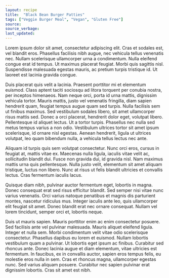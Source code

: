 ```yaml
---
layout: recipe
title:  "Black Bean Burger Patties"
tags: ["Veggie Burger Meal", "Vegan", "Gluten Free"]
source:
source_verbage:
last_updated:
---
```


Lorem ipsum dolor sit amet, consectetur adipiscing elit. Cras et sodales est, vel blandit eros. Phasellus facilisis nibh augue, nec vehicula tellus venenatis nec. Nullam scelerisque ullamcorper urna a condimentum. Nulla eleifend congue erat id tempus. Ut maximus placerat feugiat. Morbi quis sagittis nisl. Suspendisse malesuada egestas mauris, ac pretium turpis tristique id. Ut laoreet est lacinia gravida congue.

Duis placerat quis velit a lacinia. Praesent porttitor mi et elementum euismod. Class aptent taciti sociosqu ad litora torquent per conubia nostra, per inceptos himenaeos. Nam neque orci, porta id urna mattis, dignissim vehicula tortor. Mauris mattis, justo vel venenatis fringilla, diam sapien hendrerit quam, feugiat tempus augue quam sed turpis. Nulla facilisis sem ut finibus maximus. Sed vestibulum sodales libero, sit amet ullamcorper risus mattis sed. Donec a orci placerat, hendrerit dolor eget, volutpat libero. Pellentesque id aliquet lectus. Ut a tortor turpis. Phasellus nec nulla sed metus tempus varius a non odio. Vestibulum ultrices tortor sit amet ipsum scelerisque, id ornare nisl egestas. Aenean hendrerit, ligula ut ultrices volutpat, leo quam bibendum nulla, a vehicula tellus lectus nec ante.

Aliquam id turpis quis sem volutpat consectetur. Nunc orci eros, cursus in feugiat at, mattis vitae ex. Maecenas nulla ligula, iaculis vitae velit ac, sollicitudin blandit dui. Fusce non gravida dui, id gravida nisl. Nam maximus mattis urna quis pellentesque. Nulla justo velit, elementum sit amet aliquam tristique, luctus non libero. Nunc at risus ut felis blandit ultricies et convallis lectus. Cras fermentum iaculis lacus.

Quisque diam nibh, pulvinar auctor fermentum eget, lobortis in magna. Donec consequat erat sed risus efficitur blandit. Sed semper nisi vitae nunc varius venenatis. Orci varius natoque penatibus et magnis dis parturient montes, nascetur ridiculus mus. Integer iaculis ante leo, quis ullamcorper elit feugiat sit amet. Donec blandit erat nec ornare consequat. Nullam vel lorem tincidunt, semper orci et, lobortis neque.

Duis ut mauris sapien. Mauris porttitor enim ac enim consectetur posuere. Sed facilisis ante vel pulvinar malesuada. Mauris aliquet eleifend ligula. Integer et nulla sem. Morbi condimentum velit vitae odio scelerisque consectetur. Phasellus dapibus eu lorem et euismod. Nullam lobortis vestibulum quam a pulvinar. Ut lobortis eget ipsum ac finibus. Curabitur sed rhoncus ante. Donec lacinia augue et diam elementum, vitae ultricies est fermentum. In faucibus, ex in convallis auctor, sapien eros tempus felis, eu molestie eros nulla in sem. Cras et rhoncus magna, ullamcorper egestas nunc. Sed varius aliquam posuere. Curabitur nec sapien pulvinar erat dignissim lobortis. Cras sit amet est nibh.